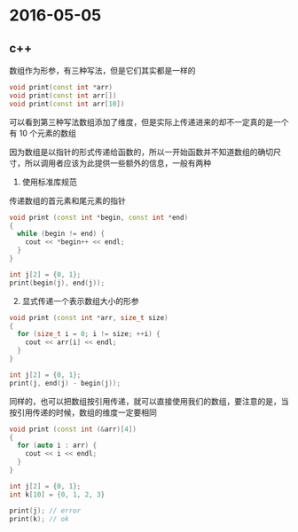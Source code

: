 # 2016-05-05

## c++

数组作为形参，有三种写法，但是它们其实都是一样的

```c++
void print(const int *arr)
void print(const int arr[])
void print(const int arr[10])
```

可以看到第三种写法数组添加了维度，但是实际上传递进来的却不一定真的是一个有 10 个元素的数组

因为数组是以指针的形式传递给函数的，所以一开始函数并不知道数组的确切尺寸，所以调用者应该为此提供一些额外的信息，一般有两种

1. 使用标准库规范

  传递数组的首元素和尾元素的指针

  ```c++
  void print (const int *begin, const int *end)
  {
    while (begin != end) {
      cout << *begin++ << endl;
    }
  }

  int j[2] = {0, 1};
  print(begin(j), end(j));
  ```

2. 显式传递一个表示数组大小的形参

  ```c++
  void print (const int *arr, size_t size)
  {
    for (size_t i = 0; i != size; ++i) {
      cout << arr[i] << endl;
    }
  }

  int j[2] = {0, 1};
  print(j, end(j) - begin(j));
  ```

同样的，也可以把数组按引用传递，就可以直接使用我们的数组，要注意的是，当按引用传递的时候，数组的维度一定要相同

```c++
void print (const int (&arr)[4])
{
  for (auto i : arr) {
    cout << i << endl;
  }
}

int j[2] = {0, 1};
int k[10] = {0, 1, 2, 3}

print(j); // error
print(k); // ok
```
